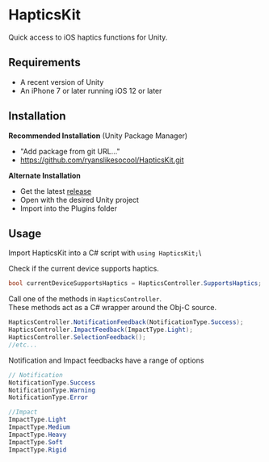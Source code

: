# HapticsKit
Quick access to iOS haptics functions for Unity.

## Requirements
- A recent version of Unity
- An iPhone 7 or later running iOS 12 or later

## Installation

**Recommended Installation** (Unity Package Manager)
- "Add package from git URL..."
- https://github.com/ryanslikesocool/HapticsKit.git

**Alternate Installation**
- Get the latest [release](https://github.com/ryanslikesocool/HapticsKit/releases)
- Open with the desired Unity project
- Import into the Plugins folder

## Usage
Import HapticsKit into a C# script with `using HapticsKit;`\

Check if the current device supports haptics.
```cs
bool currentDeviceSupportsHaptics = HapticsController.SupportsHaptics;
```

Call one of the methods in `HapticsController`.\
These methods act as a C# wrapper around the Obj-C source.
```cs
HapticsController.NotificationFeedback(NotificationType.Success);
HapticsController.ImpactFeedback(ImpactType.Light);
HapticsController.SelectionFeedback();
//etc...
```

Notification and Impact feedbacks have a range of options
```cs
// Notification
NotificationType.Success
NotificationType.Warning
NotificationType.Error

//Impact
ImpactType.Light
ImpactType.Medium
ImpactType.Heavy
ImpactType.Soft
ImpactType.Rigid
```